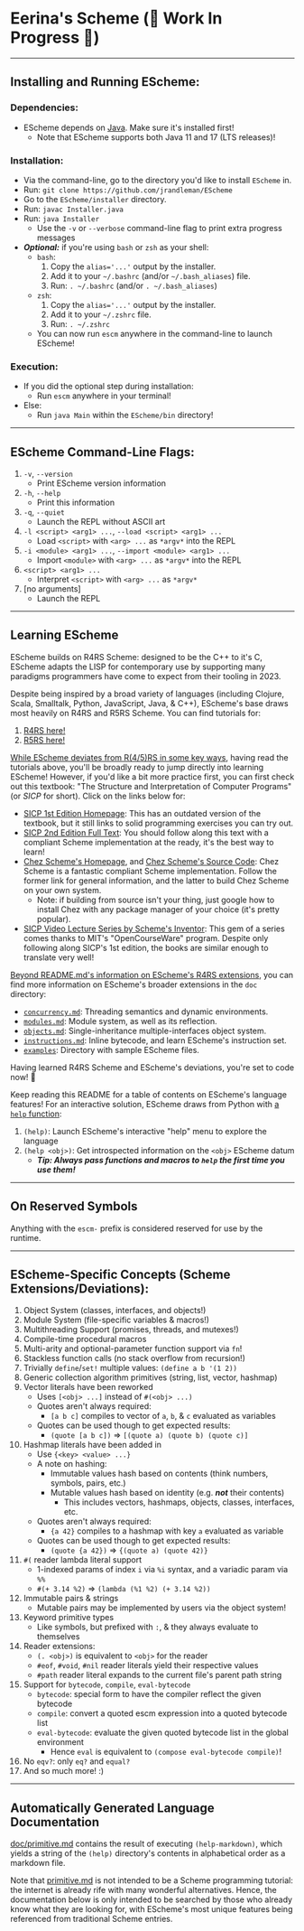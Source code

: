 <!-- README.md -->

# Eerina's Scheme (🚧 Work In Progress 🚧)

------------------------------------------------------------------------------
## Installing and Running EScheme:
### Dependencies:
* EScheme depends on [Java](https://adoptium.net). Make sure it's installed first!
  - Note that EScheme supports both Java 11 and 17 (LTS releases)!

### Installation:
* Via the command-line, go to the directory you'd like to install `EScheme` in.
* Run: `git clone https://github.com/jrandleman/EScheme`
* Go to the `EScheme/installer` directory.
* Run: `javac Installer.java`
* Run: `java Installer`
  - Use the `-v` or `--verbose` command-line flag to print extra progress messages
* ___Optional:___ if you're using `bash` or `zsh` as your shell:
  - `bash`:
    1. Copy the `alias='...'` output by the installer.
    2. Add it to your `~/.bashrc` (and/or `~/.bash_aliases`) file.
    3. Run: `. ~/.bashrc` (and/or `. ~/.bash_aliases`)
  - `zsh`:
    1. Copy the `alias='...'` output by the installer.
    2. Add it to your `~/.zshrc` file.
    3. Run: `. ~/.zshrc`
  - You can now run `escm` anywhere in the command-line to launch EScheme!

### Execution:
* If you did the optional step during installation:
  - Run `escm` anywhere in your terminal!
* Else:
  - Run `java Main` within the `EScheme/bin` directory!



------------------------------------------------------------------------------
## EScheme Command-Line Flags:
1. `-v`, `--version`
   * Print EScheme version information
2. `-h`, `--help`
   * Print this information
3. `-q`, `--quiet`
   * Launch the REPL without ASCII art
4. `-l <script> <arg1> ...`, `--load <script> <arg1> ...`
   * Load `<script>` with `<arg> ...` as `*argv*` into the REPL
5. `-i <module> <arg1> ...`, `--import <module> <arg1> ...`
   * Import `<module>` with `<arg> ...` as `*argv*` into the REPL
6. `<script> <arg1> ...`
   * Interpret `<script>` with `<arg> ...` as `*argv*`
7. \[no arguments\]
   * Launch the REPL


------------------------------------------------------------------------------
## Learning EScheme

EScheme builds on R4RS Scheme: designed to be the C++ to it's C, EScheme adapts
the LISP for contemporary use by supporting many paradigms programmers have come 
to expect from their tooling in 2023.

Despite being inspired by a broad variety of languages (including Clojure, Scala, 
Smalltalk, Python, JavaScript, Java, & C++), EScheme's base draws most heavily on 
R4RS and R5RS Scheme. You can find tutorials for:

  1. [R4RS here!](https://people.csail.mit.edu/jaffer/r4rs_toc.html)
  2. [R5RS here!](https://groups.csail.mit.edu/mac/ftpdir/scheme-reports/r5rs-html/r5rs_toc.html)

[While EScheme deviates from R(4/5)RS in some key ways](#escheme-specific-concepts-scheme-extensionsdeviations), having read the tutorials 
above, you'll be broadly ready to jump directly into learning EScheme! However, 
if you'd like a bit more practice first, you can first check out this textbook: 
"The Structure and Interpretation of Computer Programs" (or *SICP* for short). 
Click on the links below for:

  * [SICP 1st Edition Homepage](https://mitp-content-server.mit.edu/books/content/sectbyfn/books_pres_0/6515/sicp.zip/index.html): This has an outdated version of the textbook, 
    but it still links to solid programming exercises you can try out.
  * [SICP 2nd Edition Full Text](https://web.mit.edu/6.001/6.037/sicp.pdf): You should follow along this text with a 
    compliant Scheme implementation at the ready, it's the best way to learn!
  * [Chez Scheme's Homepage](https://cisco.github.io/ChezScheme/), and [Chez Scheme's Source Code](https://github.com/cisco/ChezScheme): Chez Scheme is a 
    fantastic compliant Scheme implementation. Follow the former link for 
    general information, and the latter to build Chez Scheme on your own system.
    - Note: if building from source isn't your thing, just google how to install
      Chez with any package manager of your choice (it's pretty popular). 
  * [SICP Video Lecture Series by Scheme's Inventor](https://ocw.mit.edu/courses/6-001-structure-and-interpretation-of-computer-programs-spring-2005/video_galleries/video-lectures/): This gem of a series comes
    thanks to MIT's "OpenCourseWare" program. Despite only following along
    SICP's 1st edition, the books are similar enough to translate very well!
 
[Beyond README.md's information on EScheme's R4RS extensions](#escheme-specific-concepts-scheme-extensionsdeviations), you can find more
information on EScheme's broader extensions in the `doc` directory:
  
  * [`concurrency.md`](https://github.com/jrandleman/EScheme/tree/main/doc/examples): Threading semantics and dynamic environments.
  * [`modules.md`](https://github.com/jrandleman/EScheme/blob/main/doc/modules.md): Module system, as well as its reflection.
  * [`objects.md`](https://github.com/jrandleman/EScheme/blob/main/doc/objects.md): Single-inheritance multiple-interfaces object system.
  * [`instructions.md`](https://github.com/jrandleman/EScheme/blob/main/doc/instructions.md): Inline bytecode, and learn EScheme's instruction set.
  * [`examples`](https://github.com/jrandleman/EScheme/tree/main/doc/examples): Directory with sample EScheme files.

Having learned R4RS Scheme and EScheme's deviations, you're set to code now! 🙌

Keep reading this README for a table of contents on EScheme's language features!
For an interactive solution, EScheme draws from Python with [a `help` function](#help):
  
  1. `(help)`: Launch EScheme's interactive "help" menu to explore the language
  2. `(help <obj>)`: Get introspected information on the `<obj>` EScheme datum
     * ___Tip: Always pass functions and macros to `help` the first time you use them!___


------------------------------------------------------------------------------
## On Reserved Symbols
Anything with the `escm-` prefix is considered reserved for use by the runtime.



------------------------------------------------------------------------------
## EScheme-Specific Concepts (Scheme Extensions/Deviations):

1. Object System (classes, interfaces, and objects!)
2. Module System (file-specific variables & macros!)
3. Multithreading Support (promises, threads, and mutexes!)
4. Compile-time procedural macros
5. Multi-arity and optional-parameter function support via `fn`!
6. Stackless function calls (no stack overflow from recursion!)
7. Trivially `define`/`set!` multiple values: `(define a b '(1 2))`
8. Generic collection algorithm primitives (string, list, vector, hashmap) 
9. Vector literals have been reworked
   - Uses `[<obj> ...]` instead of `#(<obj> ...)`
   - Quotes aren't always required: 
     * `[a b c]` compiles to vector of `a`, `b`, & `c` evaluated as variables
   - Quotes can be used though to get expected results: 
     * `(quote [a b c])` => `[(quote a) (quote b) (quote c)]`
10. Hashmap literals have been added in
    - Use `{<key> <value> ...}`
    - A note on hashing:
      * Immutable values hash based on contents (think numbers, symbols, pairs, etc.)
      * Mutable values hash based on identity (e.g. ___not___ their contents)
        - This includes vectors, hashmaps, objects, classes, interfaces, etc.
    - Quotes aren't always required: 
      * `{a 42}` compiles to a hashmap with key `a` evaluated as variable
    - Quotes can be used though to get expected results: 
      * `(quote {a 42})` => `{(quote a) (quote 42)}`
11. `#(` reader lambda literal support
    - 1-indexed params of index `i` via `%i` syntax, and a variadic param via `%%`
    - `#(+ 3.14 %2)` => `(lambda (%1 %2) (+ 3.14 %2))`
12. Immutable pairs & strings
    - Mutable pairs may be implemented by users via the object system!
13. Keyword primitive types
    - Like symbols, but prefixed with `:`, & they always evaluate to themselves
14. Reader extensions:
    - `(. <obj>)` is equivalent to `<obj>` for the reader
    - `#eof`, `#void`, `#nil` reader literals yield their respective values
    - `#path` reader literal expands to the current file's parent path string
15. Support for `bytecode`, `compile`, `eval-bytecode`
    - `bytecode`: special form to have the compiler reflect the given bytecode
    - `compile`: convert a quoted escm expression into a quoted bytecode list
    - `eval-bytecode`: evaluate the given quoted bytecode list in the global environment
      * Hence `eval` is equivalent to `(compose eval-bytecode compile)`!
16. No `eqv?`: only `eq?` and `equal?`
17. And so much more! :)



------------------------------------------------------------------------------
## Automatically Generated Language Documentation

[doc/primitive.md](https://github.com/jrandleman/EScheme/blob/main/doc/primitive.md) contains the result of executing `(help-markdown)`, which 
yields a string of the `(help)` directory's contents in alphabetical order as 
a markdown file.

Note that [primitive.md](https://github.com/jrandleman/EScheme/blob/main/doc/primitive.md) is not intended to be a Scheme programming tutorial: the internet 
is already rife with many wonderful alternatives. Hence, the documentation below is 
only intended to be searched by those who already know what they are looking for,
with EScheme's most unique features being referenced from traditional Scheme entries.



